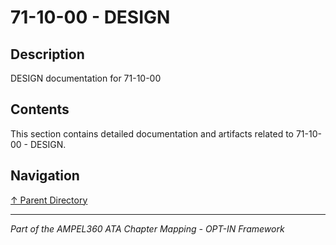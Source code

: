 # 71-10-00 - DESIGN

## Description

DESIGN documentation for 71-10-00

## Contents

This section contains detailed documentation and artifacts related to 71-10-00 - DESIGN.

## Navigation

[↑ Parent Directory](../README.md)

---

*Part of the AMPEL360 ATA Chapter Mapping - OPT-IN Framework*
